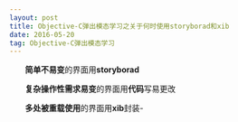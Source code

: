 ```yaml
---
layout: post
title: Objective-C弹出模态学习之关于何时使用storyborad和xib
date: 2016-05-20
tag: Objective-C弹出模态学习
---
```

&#160; &#160; &#160; &#160;**简单不易变**的界面用**storyborad**

&#160; &#160; &#160; &#160;**复杂操作性需求易变**的界面用**代码**写易更改

&#160; &#160; &#160; &#160;**多处被重载使用**的界面用**xib**封装-
